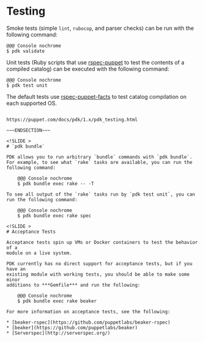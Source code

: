 <!SLIDE >
# Testing

Smoke tests (simple `lint`, `rubocop`, and parser checks) can be run with the
following command:

    @@@ Console nochrome
    $ pdk validate

Unit tests (Ruby scripts that use [rspec-puppet](http://rspec-puppet.com/)
to test the contents of a compiled catalog) can be executed with the
following command:

    @@@ Console nochrome
    $ pdk test unit

The default tests use
[rspec-puppet-facts](https://github.com/mcanevet/rspec-puppet-facts)
to test catalog compilation on each supported OS.

~~~SECTION:handouts~~~

https://puppet.com/docs/pdk/1.x/pdk_testing.html

~~~ENDSECTION~~~

<!SLIDE >
# `pdk bundle`

PDK allows you to run arbitrary `bundle` commands with `pdk bundle`.
For example, to see what `rake` tasks are available, you can run the
following command:

    @@@ Console nochrome
    $ pdk bundle exec rake -- -T

To see all output of the `rake` tasks run by `pdk test unit`, you can
run the following command:

    @@@ Console nochrome
    $ pdk bundle exec rake spec

<!SLIDE >
# Acceptance Tests

Acceptance tests spin up VMs or Docker containers to test the behavior of a
module on a live system.

PDK currently has no direct support for acceptance tests, but if you have an
existing module with working tests, you should be able to make some minor
additions to ***Gemfile*** and run the following:

    @@@ Console nochrome
    $ pdk bundle exec rake beaker

For more information on acceptance tests, see the following:

* [beaker-rspec](https://github.com/puppetlabs/beaker-rspec)
* [beaker](https://github.com/puppetlabs/beaker)
* [Serverspec](http://serverspec.org/)
